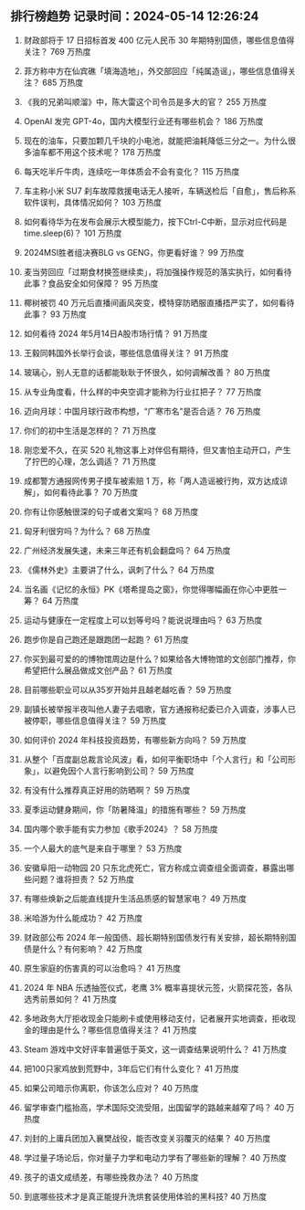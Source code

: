 
## 排行榜趋势 记录时间：2024-05-14 12:26:24
  
  1. 财政部将于 17 日招标首发 400 亿元人民币 30 年期特别国债，哪些信息值得关注？ 769 万热度
    
  2. 菲方称中方在仙宾礁「填海造地」，外交部回应「纯属造谣」，哪些信息值得关注？ 685 万热度
    
  3. 《我的兄弟叫顺溜》中，陈大雷这个司令员是多大的官？ 255 万热度
    
  4. OpenAI 发完 GPT-4o，国内大模型行业还有哪些机会？ 186 万热度
    
  5. 现在的油车，只要加颗几千块的小电池，就能把油耗降低三分之一。为什么很多油车都不用这个技术呢？ 178 万热度
    
  6. 每天吃半斤牛肉，连续吃一年体质会不会有变化？ 115 万热度
    
  7. 车主称小米 SU7 刹车故障救援电话无人接听，车辆送检后「自愈」，售后称系软件误判，具体情况如何？ 103 万热度
    
  8. 如何看待华为在发布会展示大模型能力，按下Ctrl-C中断，显示对应代码是time.sleep(6)？ 101 万热度
    
  9. 2024MSI胜者组决赛BLG vs GENG，你更看好谁？ 99 万热度
    
  10. 麦当劳回应「过期食材换签继续卖」，将加强操作规范的落实执行，如何看待此事？食品安全如何保障？ 95 万热度
    
  11. 椰树被罚 40 万元后直播间画风突变，模特穿防晒服直播捂严实了，如何看待此事？ 93 万热度
    
  12. 如何看待 2024 年5月14日A股市场行情？ 91 万热度
    
  13. 王毅同韩国外长举行会谈，哪些信息值得关注？ 91 万热度
    
  14. 玻璃心，别人无意的话都能耿耿于怀很久，如何调解改善？ 80 万热度
    
  15. 从专业角度看，什么样的中央空调才能称为行业扛把子？ 77 万热度
    
  16. 迈向月球：中国月球行政市构想，“广寒市名”是否合适？ 76 万热度
    
  17. 你们的初中生活是怎样的？ 71 万热度
    
  18. 刚恋爱不久，在买 520 礼物这事上对伴侣有期待，但又害怕主动开口，产生了拧巴的心理，怎么调适？ 71 万热度
    
  19. 成都警方通报网传男子摸车被索赔 1 万，称「两人造谣被行拘，双方达成谅解」，如何看待此事？ 70 万热度
    
  20. 你有让你感触很深的句子或者文案吗？ 68 万热度
    
  21. 匈牙利很穷吗？为什么？ 68 万热度
    
  22. 广州经济发展失速，未来三年还有机会翻盘吗？ 64 万热度
    
  23. 《儒林外史》主要讲了什么，讽刺了什么？ 64 万热度
    
  24. 当名画《记忆的永恒》PK《塔希提岛之窗》，你觉得哪幅画在你心中更胜一筹？ 64 万热度
    
  25. 运动与健康在一定程度上可以划等号吗？能说说理由吗？ 63 万热度
    
  26. 跑步你是自己跑还是跟跑团一起跑？ 61 万热度
    
  27. 你买到最可爱的的博物馆周边是什么？如果给各大博物馆的文创部门推荐，你希望把什么展品做成文创产品？ 61 万热度
    
  28. 目前哪些职业可以从35岁开始并且越老越吃香？ 59 万热度
    
  29. 副镇长被举报半夜叫他人妻子去唱歌，官方通报称纪委已介入调查，涉事人已被停职，哪些信息值得关注？ 59 万热度
    
  30. 如何评价 2024 年科技投资趋势，有哪些新方向吗？ 59 万热度
    
  31. 从整个「百度副总裁言论风波」看，如何平衡职场中「个人言行」和「公司形象」，以避免因个人言行影响到公司？ 59 万热度
    
  32. 有没有什么推荐真正好用的防晒啊？ 59 万热度
    
  33. 夏季运动健身期间，你「防暑降温」的措施有哪些？ 59 万热度
    
  34. 国内哪个歌手能有实力参加《歌手2024》？ 58 万热度
    
  35. 一个人最大的底气是来自于哪里？ 53 万热度
    
  36. 安徽阜阳一动物园 20 只东北虎死亡，官方称成立调查组全面调查，暴露出哪些问题？谁将担责？ 52 万热度
    
  37. 有哪些焕新之后能直线提升生活品质感的智慧家电？ 49 万热度
    
  38. 米哈游为什么能成功？ 42 万热度
    
  39. 财政部公布 2024 年一般国债、超长期特别国债发行有关安排，超长期特别国债是什么？有何影响？ 42 万热度
    
  40. 原生家庭的伤害真的可以治愈吗？ 41 万热度
    
  41. 2024 年 NBA 乐透抽签仪式，老鹰 3% 概率喜提状元签，火箭探花签，各队选秀前景如何？ 41 万热度
    
  42. 多地政务大厅拒收现金只能刷卡或使用移动支付，记者展开实地调查，拒收现金的理由是什么？哪些信息值得关注？ 41 万热度
    
  43. Steam 游戏中文好评率普遍低于英文，这一调查结果说明什么？ 41 万热度
    
  44. 把100只家鸡放到荒野中，3年后它们有什么变化？ 41 万热度
    
  45. 如果公司暗示你离职，你该怎么应对？ 40 万热度
    
  46. 留学审查门槛抬高，学术国际交流受阻，出国留学的路越来越窄了吗？ 40 万热度
    
  47. 刘封的上庸兵团加入襄樊战役，能否改变关羽覆灭的结果？ 40 万热度
    
  48. 学过量子场论后，你对量子力学和电动力学有了哪些新的理解？ 40 万热度
    
  49. 孩子的语文成绩差，有哪些挽救办法？ 40 万热度
    
  50. 到底哪些技术才是真正能提升洗烘套装使用体验的黑科技? 40 万热度
    